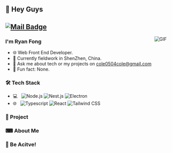 ## 👋 Hey Guys 
[![Mail Badge](https://img.shields.io/badge/-cole0504cole@gmail.com-c14438?style=flat&logo=Gmail&logoColor=white&link=mailto:cole0504cole@gmail.com)](mailto:cole0504cole@gmail.com)
---
<img align="right" alt="GIF" src="https://c.tenor.com/Dq8nm__4of0AAAAC/gimme-code-gimme.gif" />

### I'm Ryan Fong

- 🌐 Web Front End Developer.
- 🌱 Currently fieldwork in ShenZhen, China.
- 💬 Ask me about tech or my projects on [cole0504cole@gmail.com](mailto:cole0504cole@gmail.com)
- 🚀 Fun fact: None.

### 🛠 Tech Stack

- 💻 &#160; ![Node.js](https://img.shields.io/badge/-Node.js-333333?style=flat&logo=node.js)
![Nest.js](https://img.shields.io/badge/-Nest.js-333333?style=flat&logo=nestjs&logoColor=E0234E)
![Electron](https://img.shields.io/badge/-Electron-333333?style=flat&logo=electron&logoColor=9EE9F8)
- 🌐 &#160; ![Typescript](https://img.shields.io/badge/-Typescript-333333?style=flat&logo=Typescript)
![React](https://img.shields.io/badge/-React-333333?style=flat&logo=react)
![Tailwind CSS](https://img.shields.io/badge/-tailwindcss-333333?style=flat&logo=tailwindcss)

### 📁 Project

### ⌨ About Me

### 💪 Be Acitve!
